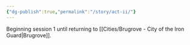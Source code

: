 ```yaml
---
{"dg-publish":true,"permalink":"/story/act-ii/"}
---
```



Beginning session 1 until returning to [[Cities/Brugrove - City of the Iron Guard\|Brugrove]].